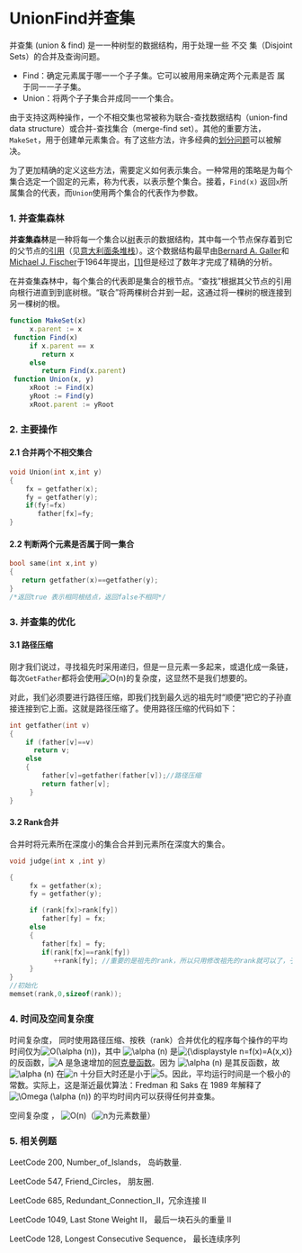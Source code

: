 # UnionFind并查集

并查集 \(union & find\) 是⼀一种树型的数据结构，用于处理一些 不交 集（Disjoint Sets）的合并及查询问题。 

* Find：确定元素属于哪⼀一个⼦子集。它可以被⽤用来确定两个元素是否 属于同⼀一⼦子集。 
* Union：将两个⼦子集合并成同⼀一个集合。

由于支持这两种操作，一个不相交集也常被称为联合-查找数据结构（union-find data structure）或合并-查找集合（merge-find set）。其他的重要方法，`MakeSet`，用于创建单元素集合。有了这些方法，许多经典的[划分问题](https://zh.wikipedia.org/w/index.php?title=%E5%88%92%E5%88%86%E9%97%AE%E9%A2%98&action=edit&redlink=1)可以被解决。

为了更加精确的定义这些方法，需要定义如何表示集合。一种常用的策略是为每个集合选定一个固定的元素，称为代表，以表示整个集合。接着，`Find(x)` 返回`x`所属集合的代表，而`Union`使用两个集合的代表作为参数。

### 1. 并查集森林

**并查集森林**是一种将每一个集合以[树](https://zh.wikipedia.org/wiki/%E6%A0%91_%28%E6%95%B0%E6%8D%AE%E7%BB%93%E6%9E%84%29)表示的数据结构，其中每一个节点保存着到它的父节点的[引用](https://zh.wikipedia.org/wiki/%E5%BC%95%E7%94%A8)（见[意大利面条堆栈](https://zh.wikipedia.org/w/index.php?title=%E6%84%8F%E5%A4%A7%E5%88%A9%E9%9D%A2%E6%9D%A1%E5%A0%86%E6%A0%88&action=edit&redlink=1)）。这个数据结构最早由[Bernard A. Galler](https://zh.wikipedia.org/w/index.php?title=Bernard_A._Galler&action=edit&redlink=1)和[Michael J. Fischer](https://zh.wikipedia.org/w/index.php?title=Michael_J._Fischer&action=edit&redlink=1)于1964年提出，[\[1\]](https://zh.wikipedia.org/wiki/%E5%B9%B6%E6%9F%A5%E9%9B%86#cite_note-1)但是经过了数年才完成了精确的分析。

在并查集森林中，每个集合的代表即是集合的根节点。“查找”根据其父节点的引用向根行进直到到底树根。“联合”将两棵树合并到一起，这通过将一棵树的根连接到另一棵树的根。

```javascript
function MakeSet(x)
     x.parent := x
 function Find(x)
     if x.parent == x
        return x
     else
        return Find(x.parent)
 function Union(x, y)
     xRoot := Find(x)
     yRoot := Find(y)
     xRoot.parent := yRoot
```

### 2. 主要操作

#### 2.1 合并两个不相交集合

```c
void Union(int x,int y)
{
    fx = getfather(x);
    fy = getfather(y);
    if(fy!=fx)
       father[fx]=fy;
}
```

#### 2.2 判断两个元素是否属于同一集合

```c
bool same(int x,int y)
{
   return getfather(x)==getfather(y);
}
/*返回true 表示相同根结点，返回false不相同*/
```

### 3. 并查集的优化

#### 3.1 路径压缩

刚才我们说过，寻找祖先时采用递归，但是一旦元素一多起来，或退化成一条链，每次`GetFather`都将会使用![O\(n\)](https://wikimedia.org/api/rest_v1/media/math/render/svg/34109fe397fdcff370079185bfdb65826cb5565a)的复杂度，这显然不是我们想要的。

对此，我们必须要进行路径压缩，即我们找到最久远的祖先时“顺便”把它的子孙直接连接到它上面。这就是路径压缩了。使用路径压缩的代码如下：

```c
int getfather(int v)
{
    if (father[v]==v)
      return v;
    else
    {
        father[v]=getfather(father[v]);//路径压缩
        return father[v];
     }
}
```

#### 3.2 Rank合并

合并时将元素所在深度小的集合合并到元素所在深度大的集合。

```c
void judge(int x ,int y)

{
     fx = getfather(x);
     fy = getfather(y);

     if (rank[fx]>rank[fy])
        father[fy] = fx;
     else
     {
        father[fx] = fy;
        if(rank[fx]==rank[fy])
           ++rank[fy]; //重要的是祖先的rank，所以只用修改祖先的rank就可以了，子节点的rank不用管
     }
}
//初始化
memset(rank,0,sizeof(rank));
```

### 4. 时间及空间复杂度

 时间复杂度，   同时使用路径压缩、按秩（rank）合并优化的程序每个操作的平均时间仅为![O\(\alpha \(n\)\)](https://wikimedia.org/api/rest_v1/media/math/render/svg/0f2f9c5bf5571b12dd0907f0a1ef917e1c082201)，其中 ![\alpha \(n\)](https://wikimedia.org/api/rest_v1/media/math/render/svg/74c1642d9e2f86b9e5c86c0f18ee5377507da827) 是![{\displaystyle n=f\(x\)=A\(x,x\)}](https://wikimedia.org/api/rest_v1/media/math/render/svg/5bcc6ab1771bb643699c39ff45998c876e788261) 的反函数，![A](https://wikimedia.org/api/rest_v1/media/math/render/svg/7daff47fa58cdfd29dc333def748ff5fa4c923e3) 是急速增加的[阿克曼函数](https://zh.wikipedia.org/wiki/%E9%98%BF%E5%85%8B%E6%9B%BC%E5%87%BD%E6%95%B0)。因为 ![\alpha \(n\)](https://wikimedia.org/api/rest_v1/media/math/render/svg/74c1642d9e2f86b9e5c86c0f18ee5377507da827) 是其反函数，故 ![\alpha \(n\)](https://wikimedia.org/api/rest_v1/media/math/render/svg/74c1642d9e2f86b9e5c86c0f18ee5377507da827) 在![n](https://wikimedia.org/api/rest_v1/media/math/render/svg/a601995d55609f2d9f5e233e36fbe9ea26011b3b) 十分巨大时还是小于![5](https://wikimedia.org/api/rest_v1/media/math/render/svg/29483407999b8763f0ea335cf715a6a5e809f44b)。因此，平均运行时间是一个极小的常数。实际上，这是渐近最优算法：Fredman 和 Saks 在 1989 年解释了![\Omega \(\alpha \(n\)\)](https://wikimedia.org/api/rest_v1/media/math/render/svg/9bfdfd41667be083aff4b7c292a9f35884b654b8) 的平均时间内可以获得任何并查集。

空间复杂度 ， ![O\(n\)](https://wikimedia.org/api/rest_v1/media/math/render/svg/34109fe397fdcff370079185bfdb65826cb5565a)（![n](https://wikimedia.org/api/rest_v1/media/math/render/svg/a601995d55609f2d9f5e233e36fbe9ea26011b3b)为元素数量）

### 5. 相关例题

LeetCode 200, Number\_of\_Islands， 岛屿数量.

LeetCode 547, Friend\_Circles， 朋友圈.

LeetCode 685, Redundant\_Connection\_II，冗余连接 II

LeetCode 1049, Last Stone Weight II， 最后一块石头的重量 II

LeetCode 128, Longest Consecutive Sequence， 最长连续序列



